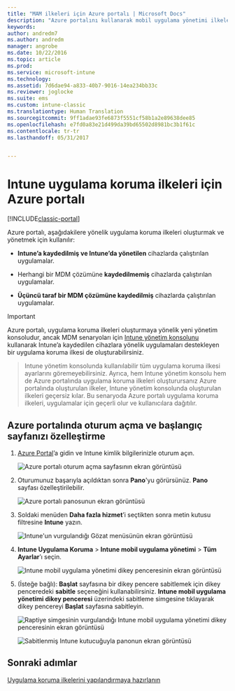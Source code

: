```yaml
---
title: "MAM ilkeleri için Azure portalı | Microsoft Docs"
description: "Azure portalını kullanarak mobil uygulama yönetimi ilkeleri oluşturun. Burada oluşturduğunuz ilkeler, Intune’da kaydı olan veya olmayan cihazlara uygulanabilir."
keywords: 
author: andredm7
ms.author: andredm
manager: angrobe
ms.date: 10/22/2016
ms.topic: article
ms.prod: 
ms.service: microsoft-intune
ms.technology: 
ms.assetid: 7d6dae94-a833-40b7-9016-14ea234bb33c
ms.reviewer: joglocke
ms.suite: ems
ms.custom: intune-classic
ms.translationtype: Human Translation
ms.sourcegitcommit: 9ff1adae93fe6873f5551cf58b1a2e89638dee85
ms.openlocfilehash: e7fd0a83e21d499da39bd65502d8981bc3b1f61c
ms.contentlocale: tr-tr
ms.lasthandoff: 05/31/2017


---
```


# <a name="azure-portal-for-intune-app-protection-policies"></a>Intune uygulama koruma ilkeleri için Azure portalı

[!INCLUDE[classic-portal](../includes/classic-portal.md)]

Azure portalı, aşağıdakilere yönelik uygulama koruma ilkeleri oluşturmak ve yönetmek için kullanılır:

- **Intune’a kaydedilmiş ve Intune’da yönetilen** cihazlarda çalıştırılan uygulamalar.

- Herhangi bir MDM çözümüne **kaydedilmemiş** cihazlarda çalıştırılan uygulamalar.
- **Üçüncü taraf bir MDM çözümüne kaydedilmiş** cihazlarda çalıştırılan uygulamalar.

>[!IMPORTANT]
> Azure portalı, uygulama koruma ilkeleri oluşturmaya yönelik yeni yönetim konsoludur, ancak MDM senaryoları için [Intune yönetim konsolunu](configure-and-deploy-mobile-application-management-policies-in-the-microsoft-intune-console.md) kullanarak Intune’a kaydedilen cihazlara yönelik uygulamaları destekleyen bir uygulama koruma ilkesi de oluşturabilirsiniz.

> Intune yönetim konsolunda kullanılabilir tüm uygulama koruma ilkesi ayarlarını göremeyebilirsiniz. Ayrıca, hem Intune yönetim konsolu hem de Azure portalında uygulama koruma ilkeleri oluşturursanız Azure portalında oluşturulan ilkeler, Intune yönetim konsolunda oluşturulan ilkeleri geçersiz kılar. Bu senaryoda Azure portalı uygulama koruma ilkeleri, uygulamalar için geçerli olur ve kullanıcılara dağıtılır.


## <a name="sign-in-to-the-azure-portal-and-customize-your-start-page"></a>Azure portalında oturum açma ve başlangıç sayfanızı özelleştirme

1.  [Azure Portal](https://portal.azure.com)’a gidin ve Intune kimlik bilgilerinizle oturum açın.

    ![Azure portalı oturum açma sayfasının ekran görüntüsü](../media/AppManagement/AzurePortal_MAMSigninPage.png)

2.  Oturumunuz başarıyla açıldıktan sonra **Pano**'yu görürsünüz. **Pano** sayfası özelleştirilebilir.

    ![Azure portalı panosunun ekran görüntüsü](../media/AppManagement/AzurePortal_MAMStartboard_NoMAM.png)

3.  Soldaki menüden **Daha fazla hizmet**’i seçtikten sonra metin kutusu filtresine **Intune** yazın.

    ![Intune'un vurgulandığı Gözat menüsünün ekran görüntüsü](../media/AppManagement/MAM-Azure-Portal-1.png)

4.  **Intune Uygulama Koruma** > **Intune mobil uygulama yönetimi** > **Tüm Ayarlar**’ı seçin.

    ![Intune mobil uygulama yönetimi dikey penceresinin ekran görüntüsü](../media/AppManagement/MAM-Azure-Portal-2.png)

5. (İsteğe bağlı): **Başlat** sayfasına bir dikey pencere sabitlemek için dikey penceredeki **sabitle** seçeneğini kullanabilirsiniz. **Intune mobil uygulama yönetimi dikey penceresi** üzerindeki sabitleme simgesine tıklayarak dikey pencereyi **Başlat** sayfasına sabitleyin.

    ![Raptiye simgesinin vurgulandığı Intune mobil uygulama yönetimi dikey penceresinin ekran görüntüsü](../media/AppManagement/AzurePortal_MAM_PinBladeAction.png)

    ![Sabitlenmiş Intune kutucuğuyla panonun ekran görüntüsü](../media/AppManagement/AzurePortal_MAM_Startboard_withMAM.png)

## <a name="next-steps"></a>Sonraki adımlar
[Uygulama koruma ilkelerini yapılandırmaya hazırlanın](get-ready-to-configure-mobile-app-management-policies-with-microsoft-intune.md)

